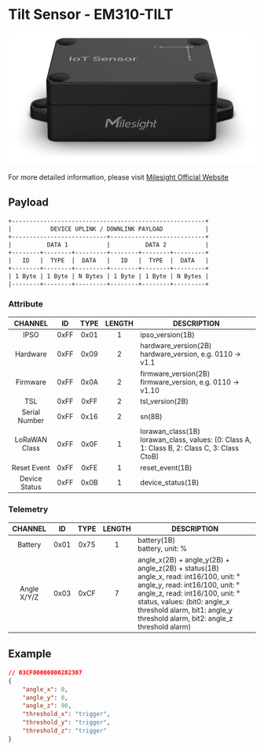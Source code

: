 # Tilt Sensor - EM310-TILT

![EM310-TILT](em310-tilt.png)

For more detailed information, please visit [Milesight Official Website](https://www.milesight.com/iot/product/lorawan-sensor/em310-tilt)

## Payload

```
+-------------------------------------------------------+
|           DEVICE UPLINK / DOWNLINK PAYLOAD            |
+---------------------------+---------------------------+
|          DATA 1           |          DATA 2           |
+--------+--------+---------+--------+--------+---------+
|   ID   |  TYPE  |  DATA   |   ID   |  TYPE  |  DATA   |
+--------+--------+---------+--------+--------+---------+
| 1 Byte | 1 Byte | N Bytes | 1 Byte | 1 Byte | N Bytes |
|--------+--------+---------+--------+--------+---------+
```

### Attribute

|    CHANNEL    |  ID  | TYPE | LENGTH | DESCRIPTION                                                                                       |
| :-----------: | :--: | :--: | :----: | ------------------------------------------------------------------------------------------------ |
|     IPSO      | 0xFF | 0x01 |   1    | ipso_version(1B)                                                                                 |
|   Hardware    | 0xFF | 0x09 |   2    | hardware_version(2B)<br/>hardware_version, e.g. 0110 -> v1.1                                     |
|   Firmware    | 0xFF | 0x0A |   2    | firmware_version(2B)<br/>firmware_version, e.g. 0110 -> v1.10                                    |
|      TSL      | 0xFF | 0xFF |   2    | tsl_version(2B)                                                                                  |
| Serial Number | 0xFF | 0x16 |   2    | sn(8B)                                                                                           |
| LoRaWAN Class | 0xFF | 0x0F |   1    | lorawan_class(1B)<br/>lorawan_class, values: (0: Class A, 1: Class B, 2: Class C, 3: Class CtoB) |
|  Reset Event  | 0xFF | 0xFE |   1    | reset_event(1B)                                                                                  |
| Device Status | 0xFF | 0x0B |   1    | device_status(1B)                                                                                |

### Telemetry

|   CHANNEL   |  ID  | TYPE | LENGTH | DESCRIPTION                                                                                                                                                                                                                                                                               |
| :---------: | :--: | :--: | :----: | ----------------------------------------------------------------------------------------------------------------------------------------------------------------------------------------------------------------------------------------------------------------------------------------- |
|   Battery   | 0x01 | 0x75 |   1    | battery(1B)<br/>battery, unit: %                                                                                                                                                                                                                                                          |
| Angle X/Y/Z | 0x03 | 0xCF |   7    | angle_x(2B) + angle_y(2B) + angle_z(2B) + status(1B)<br/>angle_x, read: int16/100, unit: °<br/>angle_y, read: int16/100, unit: °<br/>angle_z, read: int16/100, unit: ° <br/>status, values: (bit0: angle_x threshold alarm, bit1: angle_y threshold alarm, bit2: angle_z threshold alarm) |

## Example

```json
// 03CF00000000282307
{
    "angle_x": 0,
    "angle_y": 0,
    "angle_z": 90,
    "threshold_x": "trigger",
    "threshold_y": "trigger",
    "threshold_z": "trigger"
}
```
